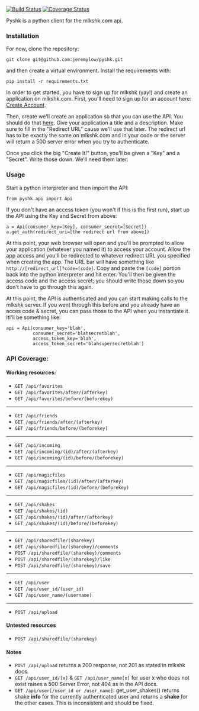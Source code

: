 [![Build Status](https://travis-ci.org/jeremylow/pyshk.svg?branch=master)](https://travis-ci.org/jeremylow/pyshk)
[![Coverage Status](https://coveralls.io/repos/jeremylow/pyshk/badge.svg?branch=master&service=github)](https://coveralls.io/github/jeremylow/pyshk?branch=master)

Pyshk is a python client for the mlkshk.com api.

### Installation
For now, clone the repository:

    git clone git@github.com:jeremylow/pyshk.git

and then create a virtual environment. Install the requirements with:

    pip install -r requirements.txt

In order to get started, you have to sign up for mlkshk (yay!) and create an application on mlkshk.com. First, you'll need to sign up for an account here: [Create Account](http://mlkshk.com/create-account).

Then, create we'll create an application so that you can use the API. You should do that [here](http://mlkshk.com/developers/new-api-application). Give your application a title and a description. Make sure to fill in the "Redirect URL" cause we'll use that later. The redirect url has to be exactly the same on mlkshk.com and in your code or the server will return a 500 server error when you try to authenticate.

Once you click the big "Create It!" button, you'll be given a "Key" and a "Secret". Write those down. We'll need them later.

### Usage

Start a python interpreter and then import the API:

    from pyshk.api import Api

If you don't have an access token (you won't if this is the first run), start up the API using the Key and Secret from above:

    a = Api(consumer_key=[Key], consumer_secret=[Secret])
    a.get_auth(redirect_uri=[the redirect url from above])

At this point, your web browser will open and you'll be prompted to allow your application (whatever you named it) to access your account. Allow the app access and you'll be redirected to whatever redirect URL you specified when creating the app. The URL bar will have something like `http://[redirect_url]?code=[code]`. Copy and paste the `[code]` portion back into the python interpreter and hit enter. You'll then be given the access code and the access secret; you should write those down so you don't have to go through this again.

At this point, the API is authenticated and you can start making calls to the mlkshk server. If you went through this before and you already have an acces code & secret, you can pass those to the API when you instantiate it. Itl'll be something like:

	api = Api(consumer_key='blah',
			  consumer_secret='blahsecretblah',
			  access_token_key='blah',
			  access_token_secret='blahsupersecretblah')

### API Coverage:

#### Working resources:
* `GET /api/favorites`
* `GET /api/favorites/after/(afterkey)`
* `GET /api/favorites/before/(beforekey)`

--------------------

* `GET /api/friends`
* `GET /api/friends/after/(afterkey)`
* `GET /api/friends/before/(beforekey)`

--------------------

* `GET /api/incoming`
* `GET /api/incoming/(id)/after/(afterkey)`
* `GET /api/incoming/(id)/before/(beforekey)`

--------------------

* `GET /api/magicfiles`
* `GET /api/magicfiles/(id)/after/(afterkey)`
* `GET /api/magicfiles/(id)/before/(beforekey)`

--------------------

* `GET /api/shakes`
* `GET /api/shakes/(id)`
* `GET /api/shakes/(id)/after/(afterkey)`
* `GET /api/shakes/(id)/before/(beforekey)`

--------------------

* `GET /api/sharedfile/(sharekey)`
* `GET /api/sharedfile/(sharekey)/comments`
* `POST /api/sharedfile/(sharekey)/comments`
* `POST /api/sharedfile/(sharekey)/like`
* `POST /api/sharedfile/(sharekey)/save`

--------------------

* `GET /api/user`
* `GET /api/user_id/(user_id)`
* `GET /api/user_name/(username)`

--------------------

* `POST /api/upload`

#### Untested resources
* `POST /api/sharedfile/(sharekey)`

#### Notes
* `POST /api/upload` returns a 200 response, not 201 as stated in mlkshk docs.
* `GET /api/user_id/[x]` & `GET /api/user_name[x]` for user x who does not exist raises a 500 Server Error, not 404 as in the API docs.
* `GET /api/user[/user_id or /user_name]`: get_user_shakes() returns shake **info** for the currently authenticated user and returns a **shake** for the other cases. This is inconsistent and should be fixed.
